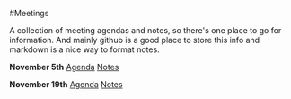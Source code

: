 #Meetings

A collection of meeting agendas and notes, so there's one place to go for information. And mainly github is a good place to store this info and markdown is a nice way to format notes.

**November 5th**
[Agenda](https://github.com/PTCscheduler/meetings/blob/master/15-11-05_Agenda.md)
[Notes](https://github.com/PTCscheduler/meetings/blob/master/15-11-05_Notes.md)

**November 19th**
[Agenda](https://github.com/PTCscheduler/meetings/blob/master/15-11-19_Agenda%20copy.md)
[Notes](https://github.com/PTCscheduler/meetings/blob/master/15-11-19_Notes%20copy%202.md)

